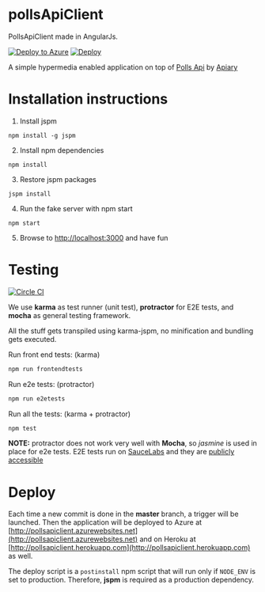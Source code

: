 # pollsApiClient
PollsApiClient made in AngularJs.

[![Deploy to Azure](http://azuredeploy.net/deploybutton.png)](https://azuredeploy.net/)
[![Deploy](https://www.herokucdn.com/deploy/button.png)](https://heroku.com/deploy)

A simple hypermedia enabled application on top of [Polls Api](http://docs.pollsapi.apiary.io) by [Apiary](http://www.apiary.io)

# Installation instructions

1. Install jspm

  `npm install -g jspm`

2. Install npm dependencies

  `npm install`

3. Restore jspm packages

  `jspm install`

4. Run the fake server with npm start

  `npm start`

5. Browse to [http://localhost:3000](http://localhost:3000) and have fun

# Testing

[![Circle CI](https://circleci.com/gh/XVincentX/pollsApiClient.svg?style=svg)](https://circleci.com/gh/XVincentX/pollsApiClient)

We use **karma** as test runner (unit test), **protractor** for E2E tests, and **mocha** as general testing framework.

All the stuff gets transpiled using karma-jspm, no minification and bundling gets executed.

Run front end tests: (karma)
```bash
npm run frontendtests
```

Run e2e tests: (protractor)
```bash
npm run e2etests
```

Run all the tests: (karma + protractor)
```bash
npm test
```

**NOTE:** protractor does not work very well with **Mocha**, so _jasmine_ is used in place for e2e tests.
E2E tests run on [SauceLabs](http://saucelabs.com) and they are [publicly accessible](http://qualcheposto)

# Deploy

Each time a new commit is done in the **master** branch, a trigger will be launched. Then the application will be deployed to Azure at [http://pollsapiclient.azurewebsites.net](http://pollsapiclient.azurewebsites.net) and on Heroku at [http://pollsapiclient.herokuapp.com](http://pollsapiclient.herokuapp.com) as well.

The deploy script is a `postinstall` npm script that will run only if `NODE_ENV` is set to production. Therefore, **jspm** is required as a production dependency.
